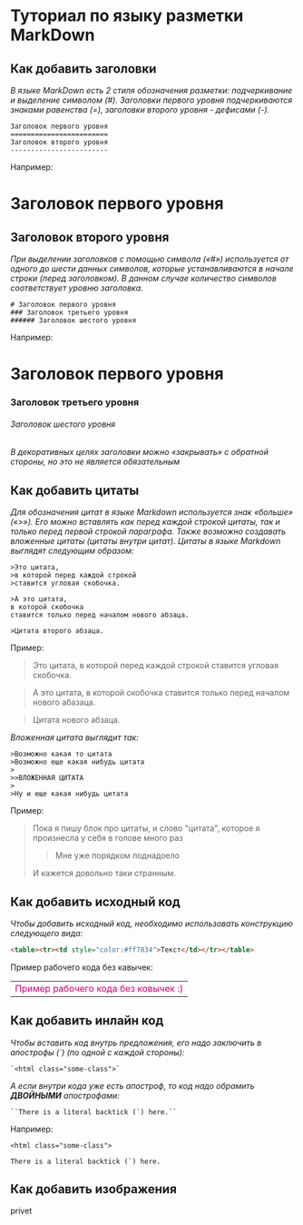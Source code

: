 # Туториал по языку разметки MarkDown

## Как добавить заголовки

*В языке MarkDown есть 2 стиля обозначения разметки: подчеркивание и выделение символом (#). Заголовки первого уровня подчеркиваются знаками равенства (=), заголовки второго уровня - дефисами (-).*
```
Заголовок первого уровня
========================
Заголовок второго уровня
------------------------
```
Например:

Заголовок первого уровня
========================
Заголовок второго уровня
------------------------
*При выделении заголовков с помощью символа («#») используется от одного до шести данных символов, которые устанавливаются в начале строки (перед заголовком). В данном случае количество символов соответствует уровню заголовка.*
```
# Заголовок первого уровня
### Заголовок третьего уровня
###### Заголовок шестого уровня
```

Например:

# Заголовок первого уровня
### Заголовок третьего уровня
###### Заголовок шестого уровня

*В декоративных целях заголовки можно «закрывать» с
обратной стороны, но это не является обязательным*

## Как добавить цитаты

*Для обозначения цитат в языке Markdown используется знак «больше» («>»). Его можно вставлять как перед каждой строкой цитаты, так и только перед первой строкой параграфа. Также возможно создавать вложенные цитаты (цитаты внутри цитат). Цитаты в языке Markdown выглядят следующим образом:*
```
>Это цитата, 
>в которой перед каждой строкой
>ставится угловая скобочка.

>А это цитата,
в которой скобочка
ставится только перед началом нового абзаца.

>Цитата второго абзаца.
```
Пример:

>Это цитата,
>в которой перед каждой строкой
>ставится угловая скобочка.

>А это цитата,
в которой скобочка
ставится только перед началом нового абазаца.

>Цитата нового абзаца.

*Вложенная цитата выглядит так:*
```
>Возможно какая то цитата
>Возможно еще какая нибудь цитата
>
>>ВЛОЖЕННАЯ ЦИТАТА
>
>Ну и еще какая нибудь цитата
```

Пример:

>Пока я пишу блок про цитаты,
>и слово "цитата", которое я произнесла у себя в голове много раз
>
>>Мне уже порядком поднадоело
>
>И кажется довольно таки странным.

## Как добавить исходный код

*Чтобы добавить исходный код, необходимо использовать конструкцию следующего вида:*
```html
<table><tr><td style="color:#ff7834">Текст</td></tr></table>
```
Пример рабочего кода без кавычек:
<table><tr><td style="color:#CD0074">Пример рабочего кода без ковычек :)</td></tr></table>


## Как добавить инлайн код

*Чтобы вставить код внутрь предложения, его надо заключить в апострофы (`) (по одной с каждой стороны):*
```
`<html class="some-class">`
```
*А если внутри кода уже есть апостроф, то код надо обрамить __ДВОЙНЫМИ__ апострофами:*
```
``There is a literal backtick (`) here.``
```
Например:

`<html class="some-class">`

``There is a literal backtick (`) here.``



## Как добавить изображения

privet
